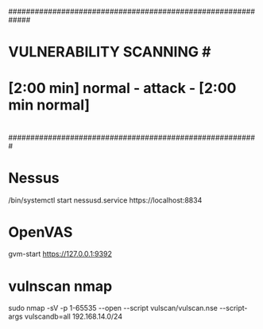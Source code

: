 #############################################################
# 			         VULNERABILITY SCANNING			        # #############################################################
#								                        #
#	[2:00 min] normal - attack - [2:00 min normal]  	#
#								                        #													
#########################################################

# Nessus
/bin/systemctl start nessusd.service
https://localhost:8834

# OpenVAS
gvm-start
https://127.0.0.1:9392

# vulnscan nmap
sudo nmap -sV -p 1-65535 --open --script vulscan/vulscan.nse --script-args vulscandb=all 192.168.14.0/24

